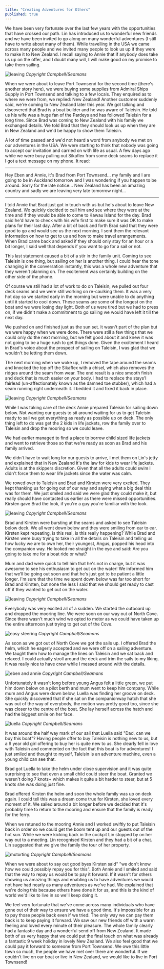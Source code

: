 ```yaml
---
title: "Creating Adventures for Others"
published: true
---
```


We have been very fortunate over the  last few years with the opportunities that
have crossed  our path. Lin  has introduced us to  wonderful new friends  and we
have been  invited to  go along on  many wonderful adventures  (I still  have to
write about  many of  them). While  travelling in  the USA  we came  across many
people and we invited many  people to look us up if they were  to make it to New
Zealand. I recall saying to Annie that if  anybody does take us up on the offer,
and I doubt many will, I will make good on my promise to take them sailing.

![leaving](/images/Brad/sailing.jpg)
*Copyright Campbell/Seamans*

<!--more-->

When we were about  to leave Port Townsend for the  second time (there's another
story here),  we were  buying some  supplies from Admiral  Ships Supply  in Port
Townsend and talking to a few locals. They enquired as to where we were from, we
replied:  New Zealand!  Another  customer  suddenly said,  we're  coming to  New
Zealand later  this year.  We got  talking and  discovered that  Brad is  a boat
builder and he was aware of Taleisin. He told  us his wife was a huge fan of the
Pardeys and has followed Taleisin for a  long time. Since Brad was coming to New
Zealand with his family we exchanged details. We told Brad that they should look
us up when they are in New Zealand and we'd be happy to show them Taleisin.

A lot  of time  passed and  we'd not  heard a word  from anybody  we met  on our
adventures in the USA. We were starting to think that nobody was going to accept
our invitation and carried  on with life as usual. A few days  ago while we were
busy  pulling out  Sikaflex from  some deck  seams to  replace it  I got  a text
message on my phone. It read:

---

Hey Eben and Annie, it's Brad from Port Townsend... my family and I are going to
be in Auckland  tomorrow and I was  wondering if you happen to  be around. Sorry
for the late notice... New Zealand has  been an amazing country and sadly we are
leaving very late tomorrow night...

---

I told  Annie that Brad just  got in touch with  us but he's about  to leave New
Zealand. We quickly decided to call him and  see where they were at the time and
if they would be  able to come to Kawau Island for the  day. Brad said he'd have
to check with his wife first to make sure it was OK to make plans for their last
day. After a bit of back and forth Brad said that they were good to go and would
see us the next  morning. I sent them the relevant information on  how to get to
us and how  to make travel arrangements.  When Brad came back and  asked if they
should only stay  for an hour or a  bit longer, I said well that  depends if you
want to go for a sail or not.

This last  statement caused a bit  of a stir in  the family unit. Coming  to see
Taleisin is  one thing, but sailing  on her is  another thing. I could  hear the
tone changing in the conversation instantly,  this was a whole new adventure that
they weren't  planning on. The  excitement was  certainly building on  the other
side of the phone.

Of course we still had a lot of work  to do on Taleisin, we pulled out four deck
seams and we were still working on re-caulking them. It was a very hot day so we
started early in the morning but were  unable to do anything until it started to
cool down. These  seams are some of the  longest on the boat and  we were losing
day light. Both  of us were tired  but we had to  press on, if we  didn't make a
commitment to go sailing we would have left it till the next day.

We pushed on and finished just as the sun set. It wasn't part of the plan but we
were happy when we  were done. There were still a few things  that we could only
do the next morning, but we felt good about it and knew it was not going to be a
huge rush to get things done. Given the excitement I heard in Brad's voice about
the prospect of sailing on Taleisin, I was glad that we wouldn't be letting them
down.

The  next morning  when we  woke up,  I removed  the tape  around the  seams and
knocked the top  off the Sikaflex with  a chisel, which also  removes the ridges
around the  seam from  wear. The  end result is  a nice  smooth finish  and deck
that  is much  easier  on your  body.  I  had to  replace  the stays'l  fairlead
(un-affectionately known  as the damned toe  stubber), which had a  seam running
right underneath it. I bedded it and fixed it back in place.

![leaving](/images/Brad/Annie.jpg)
*Copyright Campbell/Seamans*

While I  was taking care  of the deck Annie  prepared Taleisin for  sailing down
below. Not wanting our guests to sit around waiting for us to get Taleisin ready
to sail we got  everything as ready as possible up on deck.  The only thing left
to do was  get the 2 kids in  life jackets, row the family over  to Taleisin and
drop the mooring so we could leave.

We had earlier  managed to find a  place to borrow child sized  life jackets and
went  to retrieve  those so  that we're  ready as  soon as  Brad and  his family
arrived.

We didn't have to wait long for our  guests to arrive, I met them on Lin's jetty
and explained that  in New Zealand it's  the law for kids to  wear life jackets.
Adults is  at the skippers  discretion. Given that all  the adults could  swim I
didn't force them to wear life jackets since the water was calm.

We rowed  over to  Taleisin and Brad  and Kirsten were  very excited.  They kept
thanking us  for going out of  our way and saying  what a big deal  this was for
them. We just smiled and said we were glad they could make it, but really should
have contacted us earlier as there  were missed opportunities. Kirsten gave Brad
the look, if you're a guy you're familiar with the look.

![leaving](/images/Brad/on_the_bow.jpg)
*Copyright Campbell/Seamans*

Brad and  Kirsten were  bursting at the  seams and asked  to see  Taleisin below
deck. We all went down below and they were smiling from ear to ear. Kirsten kept
repeating, is this  real, is this really happening? While  Brad and Kirsten were
busy trying to take  in all the details on Taleisin and telling  us how lucky we
are to own her,  their youngest, Angus, popped his head  into the companion way.
He looked me straight in  the eye and said: Are you going to  take me for a boat
ride or what?

Mum and dad were  quick to tell him that he's not in  charge, but it was awesome
to see  his enthusiasm to get  out on the water!  We informed him that  we'll be
going out soon  and that he's just got  to be patient a little  longer. I'm sure
that the time  we spent down below was  far too short for Brad  and Kirsten, but
none the less I said that we should get  ready to cast off if they wanted to get
out on the water.

![leaving](/images/Brad/getting_ready.jpg)
*Copyright Campbell/Seamans*

Everybody was  very excited  all of  a sudden.  We started  the outboard  up and
dropped the mooring line. We were soon on our way out of North Cove. Since there
wasn't  much wind  we  opted to  motor  as we  could have  taken  up the  entire
afternoon just trying to get out of the Cove.

![easy steering](/images/Brad/easy_steering.jpg)
*Copyright Campbell/Seamans*

As soon  as we got out  of North Cove  we got the  sails up. I offered  Brad the
helm, which  he eagerly  accepted and  we were  off on  a sailing  adventure. We
taught them how to  manage the lines on Taleisin and we sat  back and relaxed.
I could actually stroll  around the deck and  trim the sails to my  liking. It
was really nice to have crew while I messed around with the details.

![eben and annie](/images/Brad/eben_and_annie.jpg)
*Copyright Campbell/Seamans*

Unfortunately it wasn't long before young Angus  felt a little green, we put him
down below  on a pilot  berth and mum  went to keep  him company. While  mum and
Angus  were down  below, Luella  was  finding her  groove on  deck. She  quickly
discovered that if she sat on the companionway hatch that she was out of the way
of everybody, the motion was pretty good too, since she was closer to the centre
of the boat. She  lay herself across the hatch and had the  biggest smile on her
face.

![luella](/images/Brad/luella.jpg)
*Copyright Campbell/Seamans*

It was around  the half way mark of  our sail that Luella said "Dad,  can we buy
this boat"? Having  people offer to buy Taleisin  is nothing new to us,  but a 9
year old girl offering  to buy her is quite new to us.  She clearly fell in love
with Taleisin and commented on the fact that this boat is for adventures! I just
smiled and  thought to myself,  Taleisin is an  adventure machine, even  a young
child can see that.

Brad  got Luella  to take  the helm  under close  supervision and  it was  quite
surprising to  see that  even a  small child  could steer  the boat.  Granted we
weren't doing  7 knots+ which  makes it quite  a bit harder  to steer, but  at 5
knots she was doing just fine.

Brad offered Kirsten the helm and soon the  whole family was up on deck again. I
could tell this was a dream come true for Kirsten, she loved every moment of it.
We sailed  around a  bit longer  before we  decided that  it's probably  time to
return to the mooring and ensure that the family is ready for the ferry.

When we retuned to  the mooring Annie and I worked swiftly  to put Taleisin back
in order so  we could get the  boom tent up and  our guests out of  the hot sun.
While we  were kicking back in  the cockpit Lin stopped  by on her way  out to a
meeting. Lin recognised Kirsten and they had a bit of a chat. Lin suggested that
we give the family the tour of her property.

![motorting](/images/Brad/Lin.jpg)
*Copyright Campbell/Seamans*

When we  were about to  say out good  byes Kirsten said"  "we don't know  how we
could possibly repay  you for this". Both  Annie and I smiled and  said that the
way to repay us  would be to pay it forward. If it  wasn't for others showing us
amazing things and enabling  us to have adventures we would  not have had nearly
as many  adventures as  we've had.  We explained that  we're doing  this because
others have done it for  us, and this is the kind of world  we'd like to live in
so we'll keep doing it.

We feel very fortunate that we've come across many individuals who have gone out
of their way to ensure we have a  good time. It's impossible for us to pay those
people back  even if  we tried. The  only way we  can pay  them back is  to keep
paying it  forward. We saw  our new  friends off with  a warm feeling  and loved
every minute of their pleasure. The whole family clearly had a fantastic day and
a wonderful  send off from New  Zealand. It made both  of us very happy  that we
could put  the final touch  on what  was already a  fantastic 9 week  holiday in
lovely New Zealand.  We also feel good  that we could pay it  forward to someone
from Port Townsend. We owe this little town so much, the people we have met over
there are wonderful. If we couldn't live on  our boat or live in New Zealand, we
would like to live in Port Townsend!

